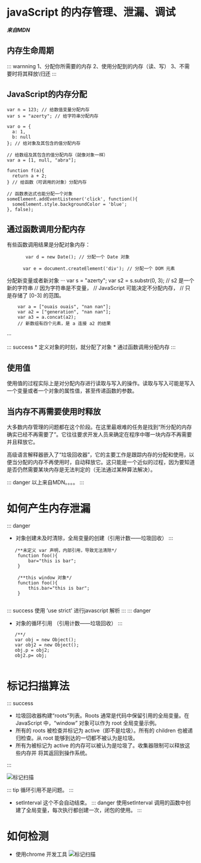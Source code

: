 # javaScript 的内存管理、泄漏、调试

***来自MDN***

## 内存生命周期

::: warnning
	 1、分配你所需要的内存
    2、使用分配到的内存（读、写）
    3、不需要时将其释放\归还
:::

## JavaScript的内存分配
```
var n = 123; // 给数值变量分配内存
var s = "azerty"; // 给字符串分配内存

var o = {
  a: 1,
  b: null
}; // 给对象及其包含的值分配内存

// 给数组及其包含的值分配内存（就像对象一样）
var a = [1, null, "abra"]; 

function f(a){
  return a + 2;
} // 给函数（可调用的对象）分配内存

// 函数表达式也能分配一个对象
someElement.addEventListener('click', function(){
  someElement.style.backgroundColor = 'blue';
}, false);

```
## 通过函数调用分配内存

有些函数调用结果是分配对象内存：

```
	   var d = new Date(); // 分配一个 Date 对象

      var e = document.createElement('div'); // 分配一个 DOM 元素
```
分配新变量或者新对象
···
		var s = "azerty";
		var s2 = s.substr(0, 3); // s2 是一个新的字符串
		// 因为字符串是不变量，
		// JavaScript 可能决定不分配内存，
		// 只是存储了 [0-3] 的范围。
		
		var a = ["ouais ouais", "nan nan"];
		var a2 = ["generation", "nan nan"];
		var a3 = a.concat(a2); 
		// 新数组有四个元素，是 a 连接 a2 的结果
···

::: success
	* 定义对象的时刻，就分配了对象
	* 通过函数调用分配内存
:::

## 使用值

使用值的过程实际上是对分配内存进行读取与写入的操作。读取与写入可能是写入一个变量或者一个对象的属性值，甚至传递函数的参数。

## 当内存不再需要使用时释放

大多数内存管理的问题都在这个阶段。在这里最艰难的任务是找到“所分配的内存确实已经不再需要了”。它往往要求开发人员来确定在程序中哪一块内存不再需要并且释放它。

高级语言解释器嵌入了“垃圾回收器”，它的主要工作是跟踪内存的分配和使用，以便当分配的内存不再使用时，自动释放它。这只能是一个近似的过程，因为要知道是否仍然需要某块内存是无法判定的（无法通过某种算法解决）。

::: danger
	 以上来自MDN。。。。
:::

# 如何产生内存泄漏
 
::: danger
 * 对象创建未及时清除，全局变量的创建（引用计数——垃圾回收）
:::

```
   /**未定义 var 声明，内部引用，导致无法清除*/
	function foo(){
	    bar="this is bar";
	}
	
	/**this window 对象*/
	function foo(){
	    this.bar="this is bar";
	}
	
```
::: success
   使用 ’use strict' 进行javascript 解析
:::
::: danger
 * 对象的循环引用 （引用计数——垃圾回收）
:::

```
   /**/
   var obj = new Object();
   var obj2 = new Object();
   obj.p = obj2;
   obj2.p= obj;
   
```
# 标记扫描算法

::: success

*	垃圾回收器构建“roots”列表。Roots 通常是代码中保留引用的全局变量。在 	JavaScript 中，“window” 对象可以作为 root 全局变量示例。
*	所有的 roots 被检查并标记为 active（即不是垃圾）。所有的 children 也被递	归检查。从 root 能够到达的一切都不被认为是垃圾。
*	所有为被标记为 active 的内存可以被认为是垃圾了。收集器限制可以释放这些内存并	将其返回到操作系统。

:::

![标记扫描](http://fandong90.github.io/dist/static/img/markSweep.gif)

::: tip
	循环引用不是问题。
:::

* setInterval 这个不会自动结束。
::: danger
	使用setInterval 调用的函数中创建了全局变量，每次执行都创建一次，闭包的使用。
:::

# 如何检测

* 使用chrome 开发工具
![标记扫描](http://fandong90.github.io/dist/static/img/heapChrom.png)
